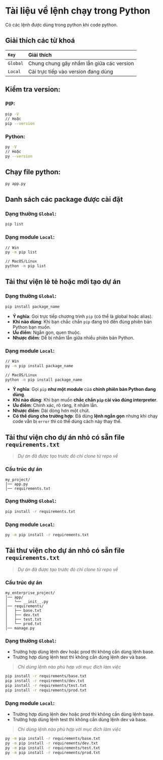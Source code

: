 # Tài liệu về lệnh chạy trong Python

Có các lệnh được dùng trong python khi code python.

## Giải thích các từ khoá
| `Key` | Giải thích |
| :--- | :--- |
| `Global` | Chung chung gây nhầm lẫn giữa các version |
| `Local` | Cài trực tiếp vào version đang dùng |

## Kiểm tra version:

### PIP:
```bash
pip -V
// Hoặc
pip --version
```

### Python:
```bash
py -V
// Hoặc
py --version
```

## Chạy file python:

```bash
py app.py
```

## Danh sách các package được cài đặt 

### Dạng thường `Global`:

```bash
pip list
```

### Dạng module `Local`:

```bash
// Win
py -m pip list

// MacOS/Linux
python -m pip list
```

## Tải thư viện lẻ tẻ hoặc mới tạo dự án

### Dạng thường `Global`:

```bash
pip install package_name
```
- **Ý nghĩa**: Gọi trực tiếp chương trình `pip` (có thể là global hoặc alias).
- **Khi nào dùng**: Khi bạn chắc chắn `pip` đang trỏ đến đúng phiên bản Python bạn muốn.
- **Ưu điểm**: Ngắn gọn, quen thuộc.
- **Nhược điểm**: Dễ bị nhầm lẫn giữa nhiều phiên bản Python.

### Dạng module  `Local`:

```bash
// Win
py -m pip install package_name

// MacOS/Linux
python -m pip install package_name
```
- **Ý nghĩa**: Gọi `pip` **như một module** của **chính phiên bản Python đang dùng**.
- **Khi nào dùng**: Khi bạn muốn **chắc chắn `pip` cài vào đúng interpreter**.
- **Ưu điểm**: Chính xác, rõ ràng, ít nhầm lẫn.
- **Nhược điểm**: Dài dòng hơn một chút.
- **Có thể dùng cho trường hợp**: Đã dùng **lệnh ngắn gọn** nhưng khi chạy code vẫn bị `error` thì có thể dùng cách này thay thể.

## Tải thư viện cho dự án nhỏ có sẵn file `requirements.txt` 

> *Dự án đã được tạo trước đó chỉ clone từ repo về*

### Cấu trúc dự án

```
my_project/
│── app.py
│── requirements.txt
```

### Dạng thường `Global`:

```bash
pip install -r requirements.txt
```

### Dạng module  `Local`:

```bash
py -m pip install -r requirements.txt
```

## Tải thư viện cho dự án nhỏ có sẵn file `requirements.txt` 

> *Dự án đã được tạo trước đó chỉ clone từ repo về*

### Cấu trúc dự án

```
my_enterprise_project/
│── app/
│   └── __init__.py
│── requirements/
│   ├── base.txt
│   ├── dev.txt
│   ├── test.txt
│   └── prod.txt
│── manage.py
```

### Dạng thường `Global`:

- Trường hợp dùng lệnh dev hoặc prod thì không cần dùng lệnh base.
- Trường hợp dùng lệnh test thì không cần dùng lệnh dev và base.
> *Chỉ dùng lệnh nào phù hợp với mục đích làm việc*
```bash
pip install -r requirements/base.txt
pip install -r requirements/dev.txt
pip install -r requirements/test.txt
pip install -r requirements/prod.txt
```

### Dạng module  `Local`:

- Trường hợp dùng lệnh dev hoặc prod thì không cần dùng lệnh base.
- Trường hợp dùng lệnh test thì không cần dùng lệnh dev và base.
> *Chỉ dùng lệnh nào phù hợp với mục đích làm việc*
```bash
py -m pip install -r requirements/base.txt
py -m pip install -r requirements/dev.txt
py -m pip install -r requirements/test.txt
py -m pip install -r requirements/prod.txt
```